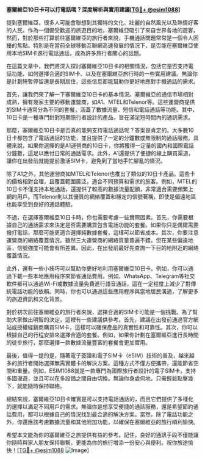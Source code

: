 **塞爾維亞10日卡可以打電話嗎？深度解析與實用建議[[TG💪+ @esim1088](https://t.me/s/esim1088)]**

提到塞爾維亞，很多人可能會聯想到其獨特的文化、壯麗的自然風光以及熱情好客的人民。作為一個備受歡迎的旅遊目的地，塞爾維亞吸引了來自世界各地的遊客。然而，對於那些打算前往塞爾維亞的旅行者來說，手機通話問題常常是一個令人困擾的焦點。特別是在當前全球移動互聯網高速發展的情況下，是否能在塞爾維亞使用本地SIM卡進行電話通話，成為許多旅行者關心的話題。

在這篇文章中，我們將深入探討塞爾維亞10日卡的相關情況，包括它是否支持電話功能、如何選擇合適的SIM卡、以及在塞爾維亞旅行時的一些實用建議。無論你是計劃短暫停留還是長期居住，這些信息都能幫助你更好地應對手機通話的需求。

首先，讓我們來了解一下塞爾維亞10日卡的基本情況。塞爾維亞的通信市場相對成熟，擁有幾家主要的移動運營商，如A1、MTEL和Telenor等。這些運營商提供的SIM卡通常分為不同的套餐，涵蓋了數據流量、短信和電話通話等功能。其中，10日卡是一種專門針對短期旅行者設計的產品，旨在滿足短時間內的通訊需求。

那麼，塞爾維亞10日卡是否真的能夠支持電話通話呢？答案是肯定的。大多數10日卡都包含了電話通話的功能，並且提供了一定的分鐘數或無限制的通話服務。具體來說，如果你選擇的是A1運營商的10日卡，你將獲得一定量的國內和國際電話分鐘數，這足以應付日常的通話需求。此外，A1還提供了便捷的線上購買渠道，讓你在出發前就能提前激活SIM卡，避免到了當地手忙腳亂的情況。

除了A1之外，其他運營商如MTEL和Telenor也推出了類似的10日卡產品。這些卡的價格相對合理，且覆蓋範圍廣泛，適合不同預算和需求的旅客。例如，MTEL的10日卡不僅支持本地通話，還提供了較高的數據流量配額，非常適合需要頻繁上網的用戶。而Telenor則以其優質的網絡覆蓋和穩定的信號著稱，即使是偏遠地區也能享受到良好的通話體驗。

不過，在選擇塞爾維亞10日卡時，你也需要考慮一些實際因素。首先，你需要根據自己的通話需求來決定是否需要購買包含電話功能的套餐。如果你只是偶爾需要撥打電話，那麼可能更適合選擇純數據套餐，這樣可以節省成本。其次，你要注意運營商的網絡覆蓋情況。雖然三大運營商的網絡質量普遍不錯，但在某些偏遠地區，信號強度可能會有所差異。因此，在出發前最好先查詢一下目的地附近的網絡覆蓋情況。

此外，還有一些小技巧可以幫助你更好地利用塞爾維亞10日卡。例如，你可以通過下載一些本地應用程序來節省通話費用。例如，WhatsApp、Telegram等社交軟件都可以通過Wi-Fi或數據流量免費進行語音通話，這在一定程度上減少了對傳統電話功能的依賴。同時，你也可以通過這些應用程序與當地居民溝通，了解更多的旅遊資訊和文化背景。

對於初次前往塞爾維亞的旅行者來說，選擇合適的SIM卡可能是一個挑戰。為了幫助大家做出明智的決定，這裡有一些建議供參考。首先，建議在出發前通過官方網站或授權經銷商購買SIM卡，這樣可以確保產品的真實性和可靠性。其次，你可以根據自己的行程安排來選擇合適的套餐。例如，如果你計劃在塞爾維亞進行長時間的徒步旅行，那麼選擇一款數據流量豐富的套餐會更加實用。

最後，值得一提的是，隨著電子簽證和電子SIM卡（eSIM）技術的普及，越來越多的旅行者開始選擇無需實體卡的解決方案。這種方式不僅方便攜帶，還能節省空間和重量。例如，ESIM1088就是一款專門為國際旅行者設計的電子SIM卡，支持多國漫遊，並且可以在多設備之間自由切換。無論你身處何地，只需輕鬆點擊幾下，就能隨時保持聯絡。

總結來說，塞爾維亞10日卡確實是可以支持電話通話的，而且它們提供了多樣化的選擇以滿足不同用戶的需求。無論你是想享受便捷的通話服務，還是希望節約通話費用，都可以根據自己的情況找到最合適的解決方案。當然，除了電話功能之外，你還應該考慮數據流量和其他附加功能，以確保在塞爾維亞的旅行順利愉快。

希望本文能為你的塞爾維亞之旅提供有益的參考。記住，良好的通訊手段不僅能讓你隨時與家人朋友保持聯繫，更能為你的旅行增添一份安心與便利。祝你旅途愉快！[[TG💪+ @esim1088](https://t.me/s/esim1088) ![Image](https://i.postimg.cc/4NQfJmqS/Snipaste-2025-05-13-00-14-12.png)]